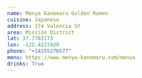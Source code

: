 ```yaml
---
name: Menya Kanemaru Golden Ramen
cuisine: Japanese
address: 174 Valencia St
area: Mission District
lat: 37.7703173
lon: -122.4227429
phone: "+14155276577"
menu: https://www.menya-kanemaru.com/menus
drinks: True
---
```


